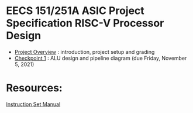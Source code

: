 # EECS 151/251A ASIC Project Specification RISC-V Processor Design


- [Project Overview](overview.md) : introduction, project setup and grading
- [Checkpoint 1](checkpoint1.md) :  ALU design and pipeline diagram (due Friday, November 5, 2021)

# Resources:
[Instruction Set Manual](https://riscv.org/wp-content/uploads/2017/05/riscv-spec-v2.2.pdf)